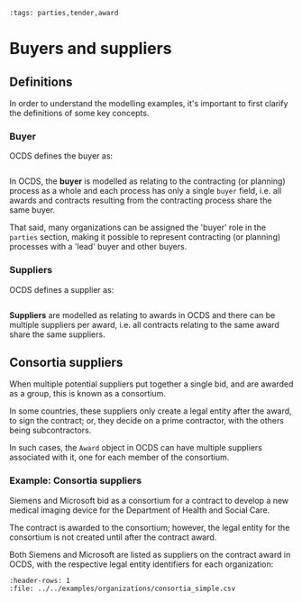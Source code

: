 ```{workedexample} Buyers and suppliers
:tags: parties,tender,award
```

# Buyers and suppliers

## Definitions

In order to understand the modelling examples, it's important to first clarify the definitions of some key concepts.

### Buyer

OCDS defines the buyer as:

```{field-description} ../../../build/current_lang/release-schema.json /properties/buyer
```

In OCDS, the **buyer** is modelled as relating to the contracting (or planning) process as a whole and each process has only a single `buyer` field, i.e. all awards and contracts resulting from the contracting process share the same buyer.

That said, many organizations can be assigned the 'buyer' role in the `parties` section, making it possible to represent contracting (or planning) processes with a 'lead' buyer and other buyers.

### Suppliers

OCDS defines a supplier as:

```{code-description} ../../../build/current_lang/codelists/partyRole.csv supplier
```

**Suppliers** are modelled as relating to awards in OCDS and there can be multiple suppliers per award, i.e. all contracts relating to the same award share the same suppliers.

## Consortia suppliers

When multiple potential suppliers put together a single bid, and are awarded as a group, this is known as a consortium.

In some countries, these suppliers only create a legal entity after the award, to sign the contract; or, they decide on a prime contractor, with the others being subcontractors.

In such cases, the `Award` object in OCDS can have multiple suppliers associated with it, one for each member of the consortium.

### Example: Consortia suppliers

Siemens and Microsoft bid as a consortium for a contract to develop a new medical imaging device for the Department of Health and Social Care.

The contract is awarded to the consortium; however, the legal entity for the consortium is not created until after the contract award.

Both Siemens and Microsoft are listed as suppliers on the contract award in OCDS, with the respective legal entity identifiers for each organization:

```{csv-table-no-translate}
:header-rows: 1
:file: ../../examples/organizations/consortia_simple.csv
```
